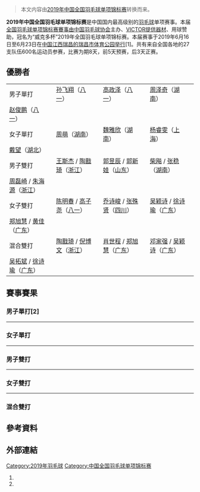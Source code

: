 > 本文内容由[2019年中国全国羽毛球单项锦标赛](https://zh.wikipedia.org/wiki/2019年中国全国羽毛球单项锦标赛)转换而来。


**2019年中国全国羽毛球单项锦标赛**是中国国内最高级别的[羽毛球](../Page/羽毛球.md "wikilink")单项赛事。本届[全国羽毛球单项锦标赛賽事由](../Page/中国全国羽毛球单项锦标赛.md "wikilink")[中国羽毛球协会](../Page/中国羽毛球协会.md "wikilink")主办、[VICTOR提供器材](../Page/勝利體育事業.md "wikilink")、用球赞助，冠名为“威克多杯”2019年全国羽毛球单项锦标赛。本届赛事于2019年6月16日至6月23日在[中国](https://zh.wikipedia.org/wiki/中国 "wikilink")[江西](https://zh.wikipedia.org/wiki/江西 "wikilink")[瑞昌的](https://zh.wikipedia.org/wiki/瑞昌 "wikilink")[瑞昌市体育公园举行](https://zh.wikipedia.org/wiki/瑞昌市体育公园 "wikilink")\[1\]。共有来自全国各地的27支队伍600名运动员参赛，比赛为期8天，前5天预赛，后3天正赛。

## 優勝者

|                                                                                                                                                              |                                                                                                                                                              |                                                                                                                                                              |                                                                                                                                                              |
| ------------------------------------------------------------------------------------------------------------------------------------------------------------ | ------------------------------------------------------------------------------------------------------------------------------------------------------------ | ------------------------------------------------------------------------------------------------------------------------------------------------------------ | ------------------------------------------------------------------------------------------------------------------------------------------------------------ |
| 男子單打                                                                                                                                                         | [孙飞翔](../Page/孙飞翔.md "wikilink")（[八一](https://zh.wikipedia.org/wiki/八一 "wikilink")）                                                                          | [高政泽](../Page/高政泽.md "wikilink")（[八一](https://zh.wikipedia.org/wiki/八一 "wikilink")）                                                                          | [周泽奇](../Page/周泽奇.md "wikilink")（[湖南](https://zh.wikipedia.org/wiki/湖南 "wikilink")）                                                                          |
| [赵俊鹏](../Page/赵俊鹏.md "wikilink")（[八一](https://zh.wikipedia.org/wiki/八一 "wikilink")）                                                                          |                                                                                                                                                              |                                                                                                                                                              |                                                                                                                                                              |
| 女子單打                                                                                                                                                         | [周萌](../Page/周萌_\(羽毛球运动员\).md "wikilink")（[湖南](https://zh.wikipedia.org/wiki/湖南 "wikilink")）                                                                 | [魏雅欣](../Page/魏雅欣.md "wikilink")（[湖南](https://zh.wikipedia.org/wiki/湖南 "wikilink")）                                                                          | [杨睿雯](https://zh.wikipedia.org/wiki/杨睿雯 "wikilink")（[上海](https://zh.wikipedia.org/wiki/上海 "wikilink")）                                                       |
| [戴望](https://zh.wikipedia.org/wiki/戴望 "wikilink")（[湖北](https://zh.wikipedia.org/wiki/湖北 "wikilink")）                                                         |                                                                                                                                                              |                                                                                                                                                              |                                                                                                                                                              |
| 男子雙打                                                                                                                                                         | [王斯杰](../Page/王斯杰.md "wikilink") / [陶戬琦](https://zh.wikipedia.org/wiki/陶戬琦 "wikilink")（[浙江](https://zh.wikipedia.org/wiki/浙江 "wikilink")）                    | [郭昱辰](https://zh.wikipedia.org/wiki/郭昱辰 "wikilink") / [郭新娃](../Page/郭新娃.md "wikilink")（[山东](https://zh.wikipedia.org/wiki/山东 "wikilink")）                    | [柴飚](../Page/柴飚.md "wikilink") / [张稳](../Page/张稳.md "wikilink")（[湖南](https://zh.wikipedia.org/wiki/湖南 "wikilink")）                                           |
| [周磊崎](https://zh.wikipedia.org/wiki/周磊崎 "wikilink") / [朱海源](https://zh.wikipedia.org/wiki/朱海源 "wikilink")（[浙江](https://zh.wikipedia.org/wiki/浙江 "wikilink")） |                                                                                                                                                              |                                                                                                                                                              |                                                                                                                                                              |
| 女子雙打                                                                                                                                                         | [陈明春](https://zh.wikipedia.org/wiki/陈明春 "wikilink") / [高子尧](https://zh.wikipedia.org/wiki/高子尧 "wikilink")（[八一](https://zh.wikipedia.org/wiki/八一 "wikilink")） | [乔诗峻](https://zh.wikipedia.org/wiki/乔诗峻 "wikilink") / [张殊贤](../Page/张殊贤.md "wikilink")（[四川](https://zh.wikipedia.org/wiki/四川 "wikilink")）                    | [吴颖诗](https://zh.wikipedia.org/wiki/吴颖诗 "wikilink") / [徐诗瑜](https://zh.wikipedia.org/wiki/徐诗瑜 "wikilink")（[广东](https://zh.wikipedia.org/wiki/广东 "wikilink")） |
| [郑旭慧](https://zh.wikipedia.org/wiki/郑旭慧 "wikilink") / [黄佳](../Page/黄佳.md "wikilink")（[广东](https://zh.wikipedia.org/wiki/广东 "wikilink")）                      |                                                                                                                                                              |                                                                                                                                                              |                                                                                                                                                              |
| 混合雙打                                                                                                                                                         | [陶戬琦](https://zh.wikipedia.org/wiki/陶戬琦 "wikilink") / [倪博文](../Page/倪博文.md "wikilink")（[浙江](https://zh.wikipedia.org/wiki/浙江 "wikilink")）                    | [肖世程](https://zh.wikipedia.org/wiki/肖世程 "wikilink") / [郑旭慧](https://zh.wikipedia.org/wiki/郑旭慧 "wikilink")（[广东](https://zh.wikipedia.org/wiki/广东 "wikilink")） | [邓家强](https://zh.wikipedia.org/wiki/邓家强 "wikilink") / [吴颖诗](https://zh.wikipedia.org/wiki/吴颖诗 "wikilink")（[广东](https://zh.wikipedia.org/wiki/广东 "wikilink")） |
| [吴拓斌](https://zh.wikipedia.org/wiki/吴拓斌 "wikilink") / [徐诗瑜](https://zh.wikipedia.org/wiki/徐诗瑜 "wikilink")（[广东](https://zh.wikipedia.org/wiki/广东 "wikilink")） |                                                                                                                                                              |                                                                                                                                                              |                                                                                                                                                              |

## 賽事賽果

### 男子單打\[2\]

-----

### 女子單打

-----

### 男子雙打

-----

### 女子雙打

-----

### 混合雙打

## 參考資料

## 外部連結

[Category:2019年羽毛球](https://zh.wikipedia.org/wiki/Category:2019年羽毛球 "wikilink") [Category:中国全国羽毛球单项锦标赛](https://zh.wikipedia.org/wiki/Category:中国全国羽毛球单项锦标赛 "wikilink")

1.
2.